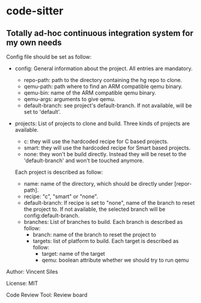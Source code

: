 # code-sitter
## Totally ad-hoc continuous integration system for my own needs

Config file should be set as follow:
- config: General information about the project. All entries are mandatory.
    + repo-path: path to the directory containing the hg repo to clone.
    + qemu-path: path where to find an ARM compatible qemu binary.
    + qemu-bin: name of the ARM compatible qemu binary.
    + qemu-args: arguments to give qemu.
    + default-branch: see project's default-branch. If not available, will be
      set to 'default'.


- projects: List of projects to clone and build. Three kinds of projects are
  available.
    + c: they will use the hardcoded recipe for C based projects.
    + smart: they will use the hardcoded recipe for Smart based projects.
    + none: they won't be build directly. Instead they will be reset to the
      'default-branch' and won't be touched anymore.

  Each project is described as follow:
    + name: name of the directory, which should be directly under [repor-path].
    + recipe: "c", "smart" or "none".
    + default-branch: If recipe is set to "none", name of the branch to reset
      the project to. If not available, the selected branch will be
      config:default-branch.
    + branches: List of branches to build. Each branch is described as follow:
      * branch: name of the branch to reset the project to
      * targets: list of platform to build. Each target is described as follow:
        - target: name of the target
        - qemu: boolean attribute whether we should try to run qemu

Author: Vincent Siles

License: MIT

Code Review Tool: Review board
